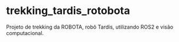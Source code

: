 # trekking_tardis_rotobota
Projeto de trekking da ROBOTA, robô Tardis, utilizando ROS2 e visão computacional.

